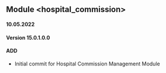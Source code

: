 ## Module <hospital_commission>

#### 10.05.2022
#### Version 15.0.1.0.0
#### ADD
- Initial commit for Hospital Commission Management Module